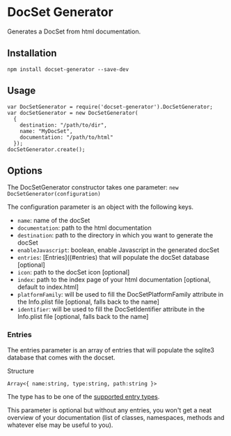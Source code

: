 # DocSet Generator

Generates a DocSet from html documentation.

## Installation

``
npm install docset-generator --save-dev
``

## Usage


```
var DocSetGenerator = require('docset-generator').DocSetGenerator;
var docSetGenerator = new DocSetGenerator(
  {
    destination: "/path/to/dir",
    name: "MyDocSet",
    documentation: "/path/to/html"
  });
docSetGenerator.create();
```

## Options

The DocSetGenerator constructor takes one parameter:
`` new DocSetGenerator(configuration) ``

The configuration parameter is an object with the following keys.

* `name`: name of the docSet
* `documentation`: path to the html documentation
* `destination`: path to the directory in which you want to generate the docSet
* `enableJavascript`: boolean, enable Javascript in the generated docSet
* `entries`: [Entries]((#entries) that will populate the docSet database [optional]
* `icon`: path to the docSet icon [optional]
* `index`: path to the index page of your html documentation [optional, default to index.html]
* `platformFamily`: will be used to fill the DocSetPlatformFamily attribute in the Info.plist file [optional, falls back to the name]
* `identifier`: will be used to fill the DocSetIdentifier attribute in the Info.plist file [optional, falls back to the name]

### Entries

The entries parameter is an array of entries that will populate the sqlite3 database that comes with the docset.

Structure
```
Array<{ name:string, type:string, path:string }>
```

The type has to be one of the [supported entry types](https://kapeli.com/docsets#supportedentrytypes).

This parameter is optional but without any entries, you won't get a neat overview of your documentation (list of classes, namespaces, methods and whatever else may be useful to you).

